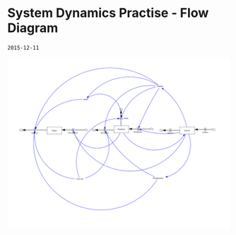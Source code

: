 # System Dynamics Practise - Flow Diagram
```
2015-12-11
```
![Flow Diagram](./img/flow-diagram.png)